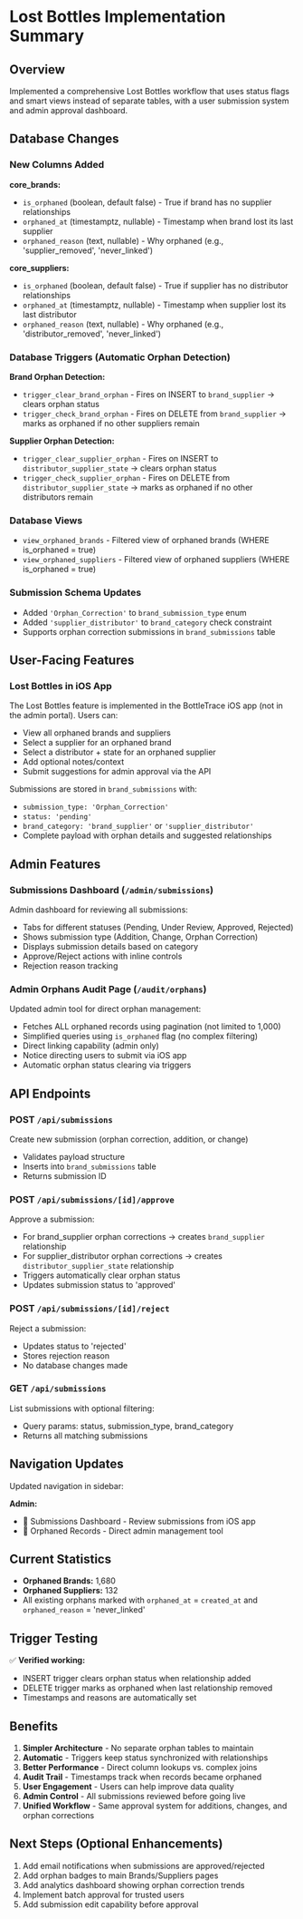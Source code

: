 # Lost Bottles Implementation Summary

## Overview
Implemented a comprehensive Lost Bottles workflow that uses status flags and smart views instead of separate tables, with a user submission system and admin approval dashboard.

## Database Changes

### New Columns Added

**core_brands:**
- `is_orphaned` (boolean, default false) - True if brand has no supplier relationships
- `orphaned_at` (timestamptz, nullable) - Timestamp when brand lost its last supplier
- `orphaned_reason` (text, nullable) - Why orphaned (e.g., 'supplier_removed', 'never_linked')

**core_suppliers:**
- `is_orphaned` (boolean, default false) - True if supplier has no distributor relationships
- `orphaned_at` (timestamptz, nullable) - Timestamp when supplier lost its last distributor
- `orphaned_reason` (text, nullable) - Why orphaned (e.g., 'distributor_removed', 'never_linked')

### Database Triggers (Automatic Orphan Detection)

**Brand Orphan Detection:**
- `trigger_clear_brand_orphan` - Fires on INSERT to `brand_supplier` → clears orphan status
- `trigger_check_brand_orphan` - Fires on DELETE from `brand_supplier` → marks as orphaned if no other suppliers remain

**Supplier Orphan Detection:**
- `trigger_clear_supplier_orphan` - Fires on INSERT to `distributor_supplier_state` → clears orphan status
- `trigger_check_supplier_orphan` - Fires on DELETE from `distributor_supplier_state` → marks as orphaned if no other distributors remain

### Database Views

- `view_orphaned_brands` - Filtered view of orphaned brands (WHERE is_orphaned = true)
- `view_orphaned_suppliers` - Filtered view of orphaned suppliers (WHERE is_orphaned = true)

### Submission Schema Updates

- Added `'Orphan_Correction'` to `brand_submission_type` enum
- Added `'supplier_distributor'` to `brand_category` check constraint
- Supports orphan correction submissions in `brand_submissions` table

## User-Facing Features

### Lost Bottles in iOS App
The Lost Bottles feature is implemented in the BottleTrace iOS app (not in the admin portal). Users can:
- View all orphaned brands and suppliers
- Select a supplier for an orphaned brand
- Select a distributor + state for an orphaned supplier
- Add optional notes/context
- Submit suggestions for admin approval via the API

Submissions are stored in `brand_submissions` with:
- `submission_type: 'Orphan_Correction'`
- `status: 'pending'`
- `brand_category: 'brand_supplier'` or `'supplier_distributor'`
- Complete payload with orphan details and suggested relationships

## Admin Features

### Submissions Dashboard (`/admin/submissions`)
Admin dashboard for reviewing all submissions:
- Tabs for different statuses (Pending, Under Review, Approved, Rejected)
- Shows submission type (Addition, Change, Orphan Correction)
- Displays submission details based on category
- Approve/Reject actions with inline controls
- Rejection reason tracking

### Admin Orphans Audit Page (`/audit/orphans`)
Updated admin tool for direct orphan management:
- Fetches ALL orphaned records using pagination (not limited to 1,000)
- Simplified queries using `is_orphaned` flag (no complex filtering)
- Direct linking capability (admin only)
- Notice directing users to submit via iOS app
- Automatic orphan status clearing via triggers

## API Endpoints

### POST `/api/submissions`
Create new submission (orphan correction, addition, or change)
- Validates payload structure
- Inserts into `brand_submissions` table
- Returns submission ID

### POST `/api/submissions/[id]/approve`
Approve a submission:
- For brand_supplier orphan corrections → creates `brand_supplier` relationship
- For supplier_distributor orphan corrections → creates `distributor_supplier_state` relationship
- Triggers automatically clear orphan status
- Updates submission status to 'approved'

### POST `/api/submissions/[id]/reject`
Reject a submission:
- Updates status to 'rejected'
- Stores rejection reason
- No database changes made

### GET `/api/submissions`
List submissions with optional filtering:
- Query params: status, submission_type, brand_category
- Returns all matching submissions

## Navigation Updates

Updated navigation in sidebar:

**Admin:**
- 📝 Submissions Dashboard - Review submissions from iOS app
- 🍾 Orphaned Records - Direct admin management tool

## Current Statistics

- **Orphaned Brands:** 1,680
- **Orphaned Suppliers:** 132
- All existing orphans marked with `orphaned_at` = `created_at` and `orphaned_reason` = 'never_linked'

## Trigger Testing

✅ **Verified working:**
- INSERT trigger clears orphan status when relationship added
- DELETE trigger marks as orphaned when last relationship removed
- Timestamps and reasons are automatically set

## Benefits

1. **Simpler Architecture** - No separate orphan tables to maintain
2. **Automatic** - Triggers keep status synchronized with relationships
3. **Better Performance** - Direct column lookups vs. complex joins
4. **Audit Trail** - Timestamps track when records became orphaned
5. **User Engagement** - Users can help improve data quality
6. **Admin Control** - All submissions reviewed before going live
7. **Unified Workflow** - Same approval system for additions, changes, and orphan corrections

## Next Steps (Optional Enhancements)

1. Add email notifications when submissions are approved/rejected
2. Add orphan badges to main Brands/Suppliers pages
3. Add analytics dashboard showing orphan correction trends
4. Implement batch approval for trusted users
5. Add submission edit capability before approval


